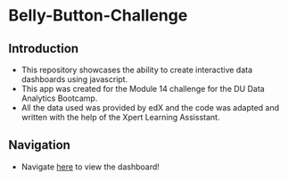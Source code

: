 # Belly-Button-Challenge

<h2> Introduction </h2>

* This repository showcases the ability to create interactive data dashboards using javascript.
* This app was created for the Module 14 challenge for the DU Data Analytics Bootcamp.
* All the data used was provided by edX and the code was adapted and written with the help of the Xpert Learning Assisstant. 

<h2> Navigation </h2>


* Navigate [here](https://jackrunge.github.io/belly-button-challenge) to view the dashboard!

